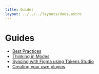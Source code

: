 ```yaml
---
title: Guides
layout: ../../../layouts/docs.astro
---
```


# Guides

- [Best Practices](/docs/guides/best-practices/)
- [Thinking in Modes](/docs/guides/modes)
- [Syncing with Figma using Tokens Studio](/docs/guides/tokens-studio)
- [Creating your own plugins](/docs/guides/plugins)
